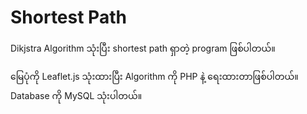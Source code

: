 # Shortest Path

Dikjstra Algorithm သုံးပြီး shortest path ရှာတဲ့ program ဖြစ်ပါတယ်။

မြေပုံကို Leaflet.js သုံးထားပြီး
Algorithm ကို PHP နဲ့ ရေးထားတာဖြစ်ပါတယ်။
Database ကို MySQL သုံးပါတယ်။
